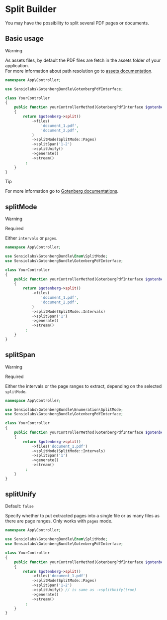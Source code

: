 # Split Builder

You may have the possibility to split several PDF pages or documents.

## Basic usage

> [!WARNING]  
> As assets files, by default the PDF files are fetch in the assets folder of
> your application.  
> For more information about path resolution go to [assets documentation](../assets.md).

```php
namespace App\Controller;

use Sensiolabs\GotenbergBundle\GotenbergPdfInterface;

class YourController
{
    public function yourControllerMethod(GotenbergPdfInterface $gotenberg): Response
    {
        return $gotenberg->split()
            ->files(
                'document_1.pdf',
                'document_2.pdf',
            )
            ->splitMode(SplitMode::Pages)
            ->splitSpan('1-2')
            ->splitUnify()
            ->generate()
            ->stream()
         ;
    }
}
```

> [!TIP]
> For more information go to [Gotenberg documentations](https://gotenberg.dev/docs/routes#split-pdfs-route).

## splitMode

> [!WARNING]
> Required

Either `intervals` or `pages`.

```php
namespace App\Controller;

use Sensiolabs\GotenbergBundle\Enum\SplitMode;
use Sensiolabs\GotenbergBundle\GotenbergPdfInterface;

class YourController
{
    public function yourControllerMethod(GotenbergPdfInterface $gotenberg): Response
    {
        return $gotenberg->split()
            ->files(
                'document_1.pdf',
                'document_2.pdf',
            )
            ->splitMode(SplitMode::Intervals)
            ->splitSpan('1')
            ->generate()
            ->stream()
         ;
    }
}
```

## splitSpan

> [!WARNING]
> Required

Either the intervals or the page ranges to extract, depending on the selected `splitMode`.

```php
namespace App\Controller;

use Sensiolabs\GotenbergBundle\Enumeration\SplitMode;
use Sensiolabs\GotenbergBundle\GotenbergPdfInterface;

class YourController
{
    public function yourControllerMethod(GotenbergPdfInterface $gotenberg): Response
    {
        return $gotenberg->split()
            ->files('document_1.pdf')
            ->splitMode(SplitMode::Intervals)
            ->splitSpan('1')
            ->generate()
            ->stream()
         ;
    }
}
```

## splitUnify

Default: `false`

Specify whether to put extracted pages into a single file or as many files as
there are page ranges. Only works with `pages` mode.

```php
namespace App\Controller;

use Sensiolabs\GotenbergBundle\Enum\SplitMode;
use Sensiolabs\GotenbergBundle\GotenbergPdfInterface;

class YourController
{
    public function yourControllerMethod(GotenbergPdfInterface $gotenberg): Response
    {
        return $gotenberg->split()
            ->files('document_1.pdf')
            ->splitMode(SplitMode::Pages)
            ->splitSpan('1-2')
            ->splitUnify() // is same as ->splitUnify(true)
            ->generate()
            ->stream()
         ;
    }
}
```
